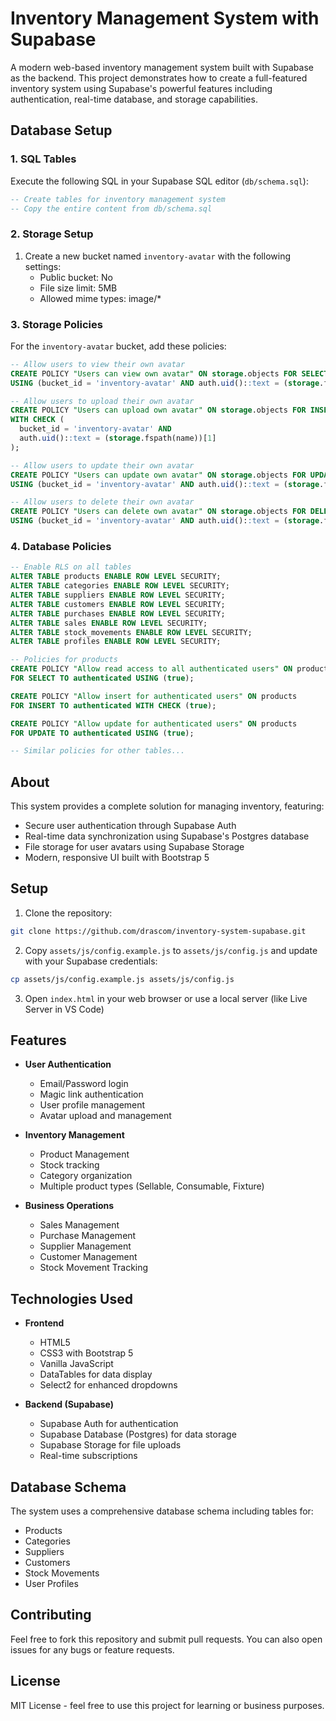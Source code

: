 # Inventory Management System with Supabase

A modern web-based inventory management system built with Supabase as the backend. This project demonstrates how to create a full-featured inventory system using Supabase's powerful features including authentication, real-time database, and storage capabilities.

## Database Setup

### 1. SQL Tables
Execute the following SQL in your Supabase SQL editor (`db/schema.sql`):
```sql
-- Create tables for inventory management system
-- Copy the entire content from db/schema.sql
```

### 2. Storage Setup
1. Create a new bucket named `inventory-avatar` with the following settings:
   - Public bucket: No
   - File size limit: 5MB
   - Allowed mime types: image/*

### 3. Storage Policies
For the `inventory-avatar` bucket, add these policies:

```sql
-- Allow users to view their own avatar
CREATE POLICY "Users can view own avatar" ON storage.objects FOR SELECT
USING (bucket_id = 'inventory-avatar' AND auth.uid()::text = (storage.fspath(name))[1]);

-- Allow users to upload their own avatar
CREATE POLICY "Users can upload own avatar" ON storage.objects FOR INSERT
WITH CHECK (
  bucket_id = 'inventory-avatar' AND
  auth.uid()::text = (storage.fspath(name))[1]
);

-- Allow users to update their own avatar
CREATE POLICY "Users can update own avatar" ON storage.objects FOR UPDATE
USING (bucket_id = 'inventory-avatar' AND auth.uid()::text = (storage.fspath(name))[1]);

-- Allow users to delete their own avatar
CREATE POLICY "Users can delete own avatar" ON storage.objects FOR DELETE
USING (bucket_id = 'inventory-avatar' AND auth.uid()::text = (storage.fspath(name))[1]);
```

### 4. Database Policies

```sql
-- Enable RLS on all tables
ALTER TABLE products ENABLE ROW LEVEL SECURITY;
ALTER TABLE categories ENABLE ROW LEVEL SECURITY;
ALTER TABLE suppliers ENABLE ROW LEVEL SECURITY;
ALTER TABLE customers ENABLE ROW LEVEL SECURITY;
ALTER TABLE purchases ENABLE ROW LEVEL SECURITY;
ALTER TABLE sales ENABLE ROW LEVEL SECURITY;
ALTER TABLE stock_movements ENABLE ROW LEVEL SECURITY;
ALTER TABLE profiles ENABLE ROW LEVEL SECURITY;

-- Policies for products
CREATE POLICY "Allow read access to all authenticated users" ON products
FOR SELECT TO authenticated USING (true);

CREATE POLICY "Allow insert for authenticated users" ON products
FOR INSERT TO authenticated WITH CHECK (true);

CREATE POLICY "Allow update for authenticated users" ON products
FOR UPDATE TO authenticated USING (true);

-- Similar policies for other tables...
```

## About

This system provides a complete solution for managing inventory, featuring:
- Secure user authentication through Supabase Auth
- Real-time data synchronization using Supabase's Postgres database
- File storage for user avatars using Supabase Storage
- Modern, responsive UI built with Bootstrap 5

## Setup

1. Clone the repository:
```bash
git clone https://github.com/drascom/inventory-system-supabase.git
```

2. Copy `assets/js/config.example.js` to `assets/js/config.js` and update with your Supabase credentials:
```bash
cp assets/js/config.example.js assets/js/config.js
```

3. Open `index.html` in your web browser or use a local server (like Live Server in VS Code)

## Features

- **User Authentication**
  - Email/Password login
  - Magic link authentication
  - User profile management
  - Avatar upload and management

- **Inventory Management**
  - Product Management
  - Stock tracking
  - Category organization
  - Multiple product types (Sellable, Consumable, Fixture)

- **Business Operations**
  - Sales Management
  - Purchase Management
  - Supplier Management
  - Customer Management
  - Stock Movement Tracking

## Technologies Used

- **Frontend**
  - HTML5
  - CSS3 with Bootstrap 5
  - Vanilla JavaScript
  - DataTables for data display
  - Select2 for enhanced dropdowns

- **Backend (Supabase)**
  - Supabase Auth for authentication
  - Supabase Database (Postgres) for data storage
  - Supabase Storage for file uploads
  - Real-time subscriptions

## Database Schema

The system uses a comprehensive database schema including tables for:
- Products
- Categories
- Suppliers
- Customers
- Stock Movements
- User Profiles

## Contributing

Feel free to fork this repository and submit pull requests. You can also open issues for any bugs or feature requests.

## License

MIT License - feel free to use this project for learning or business purposes.
